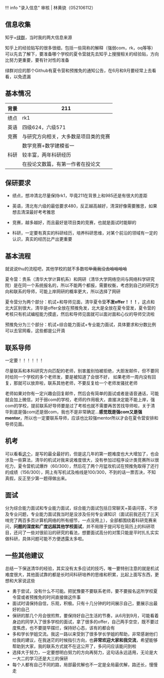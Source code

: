 !!! info "录入信息"
    审核 | 林黄骁（052106112）
## 信息收集

知乎+[绿群](https://github.com/CS-BAOYAN/CSYuTuiMian2023)，当时我的两大信息来源

知乎上的经验贴写的很多很细，包括一些简称的解释（强弱com，rk，oq等等）可以先去了解下，要准备哪个学校的夏令营就先去知乎上搜搜相关的经验贴，方向比努力更重要，要有针对性的准备

绿群对应的那个Github有夏令营和预推免的通知公告，在6月和9月要经常上去看看，以免遗漏

## 基本情况

| 背景 | 211                                  |
| ---- | ------------------------------------ |
| 绩点 | rk1                                  |
| 英语 | 四级624，六级571                     |
| 竞赛 | 与研究方向相关，大多数是项目类的竞赛 |
|      | 数学竞赛+数学建模省一                |
| 科研 | 较丰富，两年科研经历                 |
|      | 在投论文数篇，有第一作者在投论文     |

## 保研要求

- 绩点，想冲清北尽量保持rk1，毕竟211在背景上和985还是有很大的差距

- 英语，清北有六级的最低要求480，反正越高越好，清深好像需要雅思，如果想去清深最好考考雅思

- 竞赛，越多越好，而且最好是项目类的竞赛，也就是面试时能聊的

- 科研，一定要有真实的科研经历，培养科研思维，对某个前沿的领域有一定的认识，真实的经历比产出更重要


## 基本流程

就说说thu的流程吧，其他学校的就不多数啦~~毕竟我没去哈哈哈哈~~

夏令营：贵系（清华大学计算机系）和网研（清华大学网络空间与网络科学研究院）是在同一个系统报名的，所以不能两个都报，需要权衡，考虑到自己的研究方向和联系的导师，可能上岸网研的概率更大，所以选择了网研

夏令营分为两个部分：机试+和导师见面，清华夏令营**不发offer！！！**，这点和北大区别很大，清华是offer全放在预推免发，北大是全放在夏令营发，夏令营的考核只有机试编程能力摸底，然后和导师见面就可以面对面和心仪的导师交流啦

预推免分为三个部分：机试+综合能力面试+专业能力面试，具体要求和分数比例可以去官网看，这些都是公开滴

## 联系导师

一定要！！！！！！

尽量联系和本科研究方向匹配的老师，别害羞别怕被拒绝，大胆发邮件，但不要同时给同一个学校的多个老师发，要是被知道了会很不好， 如果老师一周内没有回复，那就可以放弃啦，联系其他老师，不要反复给一个老师发骚扰老师

老师如果对你有一定兴趣会回复邮件，然后会有简单的面试或者是语音通话，可能就会加上微信，对于弱com的学校，老师的作用极大，直接决定能不能上岸，强com的学校，提前联系好导师要是过了考核也就不需要再苦苦找导师啦，关于清华到底是强com还是弱com，我也不是非常确定...**感觉既是强com又是强mentor**，所以也一定要联系导师，应该也比较强mentor所以才会在夏令营安排和导师见面。

## 机考

可以看看[这个](https://zhuanlan.zhihu.com/p/614290119)，是写的最全最好的，但是这几年的第一题难度也大大增加了，也会涉及一些算法，清华的机试对我来说难度很大，没有参加过程序设计类竞赛所以很吃力，夏令营机试爆炸（60/300），然后花了两个月猛攻机试在预推免取得了还行的成绩（156/300），网上有写机试及格线是100/300，不到的话一票否决，不知真假，反正至少第一题得做出来。

## 面试

分为综合能力面试和专业能力面试，综合能力面试包括日常聊天+英语问答，不涉及专业问题，专业能力面试我当时是没涉及任何专业课知识（面试前我还花了三天啃完了两百多页计算机网络的所有细节，一点没用上），全部都围绕着科研竞赛来问，**问题的深度和广度远超其他学校面试**，并不局限于提问写在简历上的科研项目，还问了一些对很前沿的研究的看法，想要面试高分的对策只能是平时扎扎实实做科研，具体问题可能不方便透露太多啦。

## 一些其他建议

总结一下保送清华的经验，其实没有太多应试的技巧，唯一要特别注意的就是机试难度很大，其他面试靠的都是长时间科研培养的思维和积累，比起上面写东西，更想和大家说这些

- 勇于尝试，没有什么不可能。把犹豫要不要联系老师，要不要报名这所学校夏令营或者预推免的时间直接做这件事
- 面试时请保持自信，乐观，积极。只有十几分钟的时间展示自己，要展示出最好的自己
- 保研的那几个月会很煎熬，要保持好自己生活的节奏，从6月到9月，可能看着身边的同学入了很多学校的面试，拿了很多的offer，自己两手空空，既不要过度焦虑，也不要提早摆烂，保持好心态，该有的都会有
- 多和学长学姐交流。我这一路以来受到了很多学长学姐的帮助，非常感谢他们给我的建议，在我迷茫的时候指引方向，也**非常欢迎大家和我交流**，希望能够帮助到大家，我的联系方式就不在这公开了，多问问应该能问到啦
- 选择大于努力，一定要想明白努力的方向再努力，这句话永远适用，无论是大一大二的学习还是大三的保研
- 每个人都有自己不同的路，局部最优解也不一定是全局最优解，路还长，慢慢走

